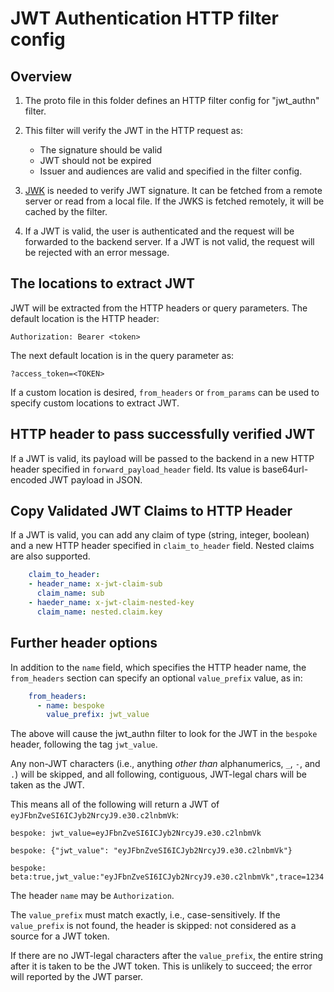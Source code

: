 # JWT Authentication HTTP filter config

## Overview

1. The proto file in this folder defines an HTTP filter config for "jwt_authn" filter.

2. This filter will verify the JWT in the HTTP request as:
    - The signature should be valid
    - JWT should not be expired
    - Issuer and audiences are valid and specified in the filter config.

3. [JWK](https://tools.ietf.org/html/rfc7517#appendix-A) is needed to verify JWT signature. It can be fetched from a remote server or read from a local file. If the JWKS is fetched remotely, it will be cached by the filter.

3. If a JWT is valid, the user is authenticated and the request will be forwarded to the backend server. If a JWT is not valid, the request will be rejected with an error message.

## The locations to extract JWT

JWT will be extracted from the HTTP headers or query parameters. The default location is the HTTP header:
```
Authorization: Bearer <token>
```
The next default location is in the query parameter as:
```
?access_token=<TOKEN>
```

If a custom location is desired, `from_headers` or `from_params` can be used to specify custom locations to extract JWT.

## HTTP header to pass successfully verified JWT

If a JWT is valid, its payload will be passed to the backend in a new HTTP header specified in `forward_payload_header` field. Its value is base64url-encoded JWT payload in JSON.

## Copy Validated JWT Claims to HTTP Header

If a JWT is valid, you can add any claim of type (string, integer, boolean) and a new HTTP header specified in
`claim_to_header` field. Nested claims are also supported.

```yaml
    claim_to_header:
    - header_name: x-jwt-claim-sub
      claim_name: sub
    - haeder_name: x-jwt-claim-nested-key
      claim_name: nested.claim.key
```

## Further header options

In addition to the `name` field, which specifies the HTTP header name,
the `from_headers` section can specify an optional `value_prefix` value, as in:

```yaml
    from_headers:
      - name: bespoke
        value_prefix: jwt_value
```

The above will cause the jwt_authn filter to look for the JWT in the `bespoke` header, following the tag `jwt_value`.

Any non-JWT characters (i.e., anything _other than_ alphanumerics, `_`, `-`, and `.`) will be skipped,
and all following, contiguous, JWT-legal chars will be taken as the JWT.

This means all of the following will return a JWT of `eyJFbnZveSI6ICJyb2NrcyJ9.e30.c2lnbmVk`:

```text
bespoke: jwt_value=eyJFbnZveSI6ICJyb2NrcyJ9.e30.c2lnbmVk

bespoke: {"jwt_value": "eyJFbnZveSI6ICJyb2NrcyJ9.e30.c2lnbmVk"}

bespoke: beta:true,jwt_value:"eyJFbnZveSI6ICJyb2NrcyJ9.e30.c2lnbmVk",trace=1234
```

The header `name` may be `Authorization`.

The `value_prefix` must match exactly, i.e., case-sensitively.
If the `value_prefix` is not found, the header is skipped: not considered as a source for a JWT token.

If there are no JWT-legal characters after the `value_prefix`, the entire string after it
is taken to be the JWT token. This is unlikely to succeed; the error will reported by the JWT parser.
